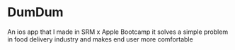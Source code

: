 # DumDum
An ios app that I made in SRM x Apple Bootcamp it solves a simple problem in food delivery industry and makes end user more comfortable
